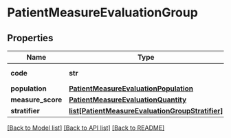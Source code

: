 # PatientMeasureEvaluationGroup

## Properties
Name | Type | Description | Notes
------------ | ------------- | ------------- | -------------
**code** | **str** | Meaning of the group | [optional] 
**population** | [**PatientMeasureEvaluationPopulation**](PatientMeasureEvaluationPopulation.md) |  | [optional] 
**measure_score** | [**PatientMeasureEvaluationQuantity**](PatientMeasureEvaluationQuantity.md) |  | [optional] 
**stratifier** | [**list[PatientMeasureEvaluationGroupStratifier]**](PatientMeasureEvaluationGroupStratifier.md) |  | [optional] 

[[Back to Model list]](../README.md#documentation-for-models) [[Back to API list]](../README.md#documentation-for-api-endpoints) [[Back to README]](../README.md)

